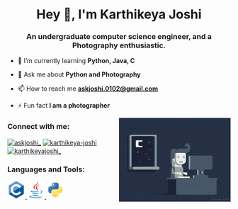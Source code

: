 
<h1 align="center">Hey 👋, I'm Karthikeya Joshi</h1>
<h3 align="center">An undergraduate computer science engineer, and a Photography enthusiastic.</h3>

- 🌱 I’m currently learning **Python, Java, C**

- 💬 Ask me about **Python and Photography**

- 📫 How to reach me **askjoshi.0102@gmail.com**

- ⚡ Fun fact **I am a photographer**
<p align="center"> <img align="right"
src="https://github.com/Karthikeya-Joshi/karthikeya-joshi/blob/main/e426702edf874b181aced1e2fa5c6cde.gif" width="50%" alt="API Giphy logo"/> </p>
</p>
<h3 align="left">Connect with me:</h3>
<p align="left">
<a href="https://twitter.com/askjoshi_" target="blank"><img align="center" src="https://raw.githubusercontent.com/rahuldkjain/github-profile-readme-generator/master/src/images/icons/Social/twitter.svg" alt="askjoshi_" height="30" width="40" /></a>
<a href="https://linkedin.com/in/karthikeya-joshi" target="blank"><img align="center" src="https://raw.githubusercontent.com/rahuldkjain/github-profile-readme-generator/master/src/images/icons/Social/linked-in-alt.svg" alt="karthikeya-joshi" height="30" width="40" /></a>
<a href="https://instagram.com/karthikeyajoshi_" target="blank"><img align="center" src="https://raw.githubusercontent.com/rahuldkjain/github-profile-readme-generator/master/src/images/icons/Social/instagram.svg" alt="karthikeyajoshi_" height="30" width="40" /></a>
</p>

<h3 align="left">Languages and Tools:</h3>
<p align="left"> <a href="https://www.cprogramming.com/" target="_blank"> <img src="https://raw.githubusercontent.com/devicons/devicon/master/icons/c/c-original.svg" alt="c" width="40" height="40"/> </a> <a href="https://www.java.com" target="_blank"> <img src="https://raw.githubusercontent.com/devicons/devicon/master/icons/java/java-original.svg" alt="java" width="40" height="40"/> </a> <a href="https://www.python.org" target="_blank"> <img src="https://raw.githubusercontent.com/devicons/devicon/master/icons/python/python-original.svg" alt="python" width="40" height="40"/> </a> </p>

